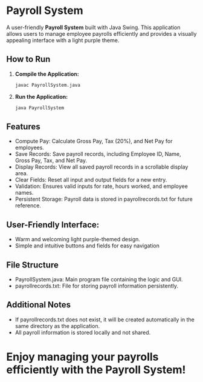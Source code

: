 # Payroll System

A user-friendly **Payroll System** built with Java Swing. This application allows users to manage employee payrolls efficiently and provides a visually appealing interface with a light purple theme.

## How to Run

1. **Compile the Application:**
   ```bash
   javac PayrollSystem.java
2. **Run the Application:**
    ```bash
    java PayrollSystem
    
## Features

* Compute Pay: Calculate Gross Pay, Tax (20%), and Net Pay for employees.
* Save Records: Save payroll records, including Employee ID, Name, Gross Pay, Tax, and Net Pay.
* Display Records: View all saved payroll records in a scrollable display area.
* Clear Fields: Reset all input and output fields for a new entry.
* Validation: Ensures valid inputs for rate, hours worked, and employee names.
* Persistent Storage: Payroll data is stored in payrollrecords.txt for future reference.
  
## User-Friendly Interface:
* Warm and welcoming light purple-themed design.
* Simple and intuitive buttons and fields for easy navigation

## File Structure
* PayrollSystem.java: Main program file containing the logic and GUI.
* payrollrecords.txt: File for storing payroll information persistently.
## Additional Notes
* If payrollrecords.txt does not exist, it will be created automatically in the same directory as the application.
* All payroll information is stored locally and not shared.

# Enjoy managing your payrolls efficiently with the Payroll System!
